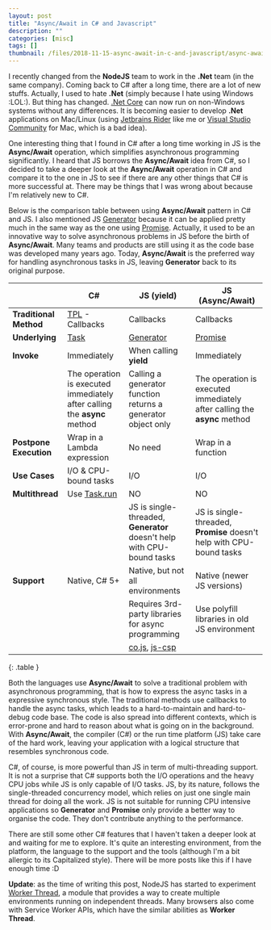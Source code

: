 ```yaml
---
layout: post
title: "Async/Await in C# and Javascript"
description: ""
categories: [misc]
tags: []
thumbnail: /files/2018-11-15-async-await-in-c-and-javascript/async-await.png
---
```


[task]: https://docs.microsoft.com/en-us/dotnet/api/system.threading.tasks.task?view=netframework-4.7.2
[generator]: https://developer.mozilla.org/en-US/docs/Web/JavaScript/Guide/Iterators_and_Generators
[promise]: https://developer.mozilla.org/en-US/docs/Web/JavaScript/Reference/Global_Objects/Promise
[taskrun]: https://docs.microsoft.com/en-us/dotnet/api/system.threading.tasks.task.run?view=netframework-4.7.2
[tpl]: https://docs.microsoft.com/en-us/dotnet/standard/parallel-programming/tpl-and-traditional-async-programming
[cojs]: https://www.npmjs.com/package/co
[jscsp]: https://www.npmjs.com/package/js-csp
[dotnetcore]: https://www.microsoft.com/net/download
[rider]: https://www.jetbrains.com/rider/
[visualstudio]: https://visualstudio.microsoft.com/vs/mac/
[workerthread]: https://nodejs.org/api/worker_threads.html

I recently changed from the **NodeJS** team to work in the **.Net** team (in the same company). Coming back
to C# after a long time, there are a lot of new stuffs. Actually, I used to hate **.Net** (simply
because I hate using Windows :LOL:). But thing has changed. [.Net Core][dotnetcore] can now run
on non-Windows systems without any differences. It is becoming easier to develop **.Net**
applications on Mac/Linux (using [Jetbrains Rider][rider] like me or
[Visual Studio Community][visualstudio] for Mac, which is a bad idea).

One interesting thing that I found in C# after a long time working in JS is
the **Async/Await** operation, which simplifies asynchronous programming significantly. I heard that
JS borrows the **Async/Await** idea from C#, so I decided to take a deeper look at the
**Async/Await** operation in C# and compare it to the one in JS to see if there are any other things
that C# is more successful at. There may be things that I was wrong about because I'm relatively new
to C#.

Below is the comparison table between using **Async/Await** pattern in C# and JS. I also mentioned JS
[Generator][generator] because it can be applied pretty much in the same way as the one using
[Promise][promise]. Actually, it used to be an innovative way to solve asynchronous problems in JS
before the birth of **Async/Await**. Many teams and products are still using it as the code base was
developed many years ago. Today, **Async/Await** is the preferred way for handling
asynchronous tasks in JS, leaving **Generator** back to its original purpose.

<!-- more -->

|                        | C#                                                                       | JS (yield)                                                             | JS (Async/Await)                                                         |
|------------------------|--------------------------------------------------------------------------|------------------------------------------------------------------------|--------------------------------------------------------------------------|
| **Traditional Method** | [TPL][tpl] - Callbacks                                                   | Callbacks                                                              | Callbacks                                                                |
| **Underlying**         | [Task][task]                                                             | [Generator][generator]                                                 | [Promise][promise]                                                       |
| **Invoke**             | Immediately                                                              | When calling **yield**                                                 | Immediately                                                              |
|                        | The operation is executed immediately after calling the **async** method | Calling a generator function returns a generator object only           | The operation is executed immediately after calling the **async** method |
| **Postpone Execution** | Wrap in a Lambda expression                                              | No need                                                                | Wrap in a function                                                       |
| **Use Cases**          | I/O & CPU-bound tasks                                                    | I/O                                                                    | I/O                                                                      |
| **Multithread**        | Use [Task.run][taskrun]                                                  | NO                                                                     | NO                                                                       |
|                        |                                                                          | JS is single-threaded, **Generator** doesn't help with CPU-bound tasks | JS is single-threaded, **Promise** doesn't help with CPU-bound tasks     |
| **Support**            | Native, C# 5+                                                            | Native, but not all environments                                       | Native (newer JS versions)                                               |
|                        |                                                                          | Requires 3rd-party libraries for async programming                     | Use polyfill libraries in old JS environment                             |
|                        |                                                                          | [co.js][cojs], [js-csp][jscsp]                                         |                                                                          |
{: .table }

Both the languages use **Async/Await** to solve a traditional problem with asynchronous programming,
that is how to express the async tasks in a expressive synchronous style. The traditional methods
use callbacks to handle the async tasks, which leads to a hard-to-maintain and
hard-to-debug code base. The code is also spread into different contexts, which is error-prone and
hard to reason about what is going on in the background. With **Async/Await**, the compiler (C#) or
the run time platform (JS) take care of the hard work, leaving your application with a logical
structure that resembles synchronous code.

C#, of course, is more powerful than JS in term of multi-threading support. It is not a surprise
that C# supports both the I/O operations and the heavy CPU jobs while JS is only capable
of I/O tasks. JS, by its nature, follows the single-threaded concurrency model, which relies on
just one single main thread for doing all the work. JS is not suitable for running CPU intensive
applications so **Generator** and **Promise** only provide a better way to organise the code. They
don't contribute anything to the performance.

There are still some other C# features that I haven't taken a deeper look at and waiting for me to
explore. It's quite an interesting environment, from the platform, the language to the support and
the tools (although I'm a bit allergic to its Capitalized style). There will be more posts like this
if I have enough time :D

**Update**: as the time of writing this post, NodeJS has started to experiment [Worker Thread][workerthread], a module that provides a way to create multiple environments running on independent threads. Many browsers also come with Service Worker APIs, which have the similar abilities as **Worker Thread**.